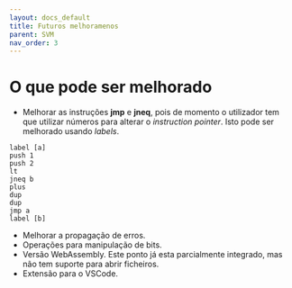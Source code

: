 ```yaml
---
layout: docs_default
title: Futuros melhoramenos
parent: SVM
nav_order: 3
---
```


# O que pode ser melhorado
- Melhorar as instruções **jmp** e **jneq**, pois de momento o utilizador tem que utilizar números para alterar o _instruction pointer_. Isto pode ser melhorado usando _labels_.

```
label [a]
push 1
push 2
lt
jneq b
plus
dup
dup
jmp a
label [b]
```
- Melhorar a propagação de erros.
- Operações para manipulação de bits.
- Versão WebAssembly. Este ponto já esta parcialmente integrado, mas não tem suporte para abrir ficheiros.
- Extensão para o VSCode.
